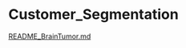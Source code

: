 # Customer_Segmentation
[README_BrainTumor.md](https://github.com/user-attachments/files/18136505/README_BrainTumor.md)

